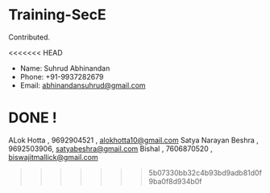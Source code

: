 # Training-SecE
Contributed.

<<<<<<< HEAD
- Name: Suhrud Abhinandan
- Phone: +91-9937282679
- Email: abhinandansuhrud@gmail.com

DONE !
=======
ALok Hotta , 9692904521 , alokhotta10@gmail.com
Satya Narayan Beshra , 9692503906, satyabeshra@gmail.com
Bishal , 7606870520 , biswajitmallick@gmail.com
>>>>>>> 5b07330bb32c4b93bd9adb81d0f9ba0f8d934b0f

